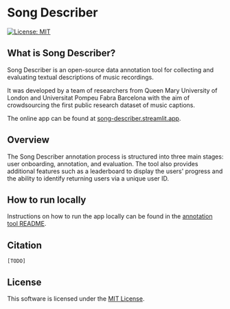# Song Describer
[![License: MIT](https://img.shields.io/badge/License-MIT-yellow.svg)](https://opensource.org/licenses/MIT)

## What is Song Describer?
Song Describer is an open-source data annotation tool for collecting and evaluating textual descriptions of music recordings. 

It was developed by a team of researchers from Queen Mary University of London and Universitat Pompeu Fabra Barcelona with the aim of crowdsourcing the first public research dataset of music captions.

The online app can be found at [song-describer.streamlit.app](https://song-describer.streamlit.app/).

## Overview
The Song Describer annotation process is structured into three main stages: user onboarding, annotation, and evaluation. The tool also provides additional features such as a leaderboard to display the users' progress and the ability to identify returning users via a unique user ID.

## How to run locally
Instructions on how to run the app locally can be found in the [annotation tool README](annotation_tool/README.md).

## Citation
```
[TODO]
```

## License
This software is licensed under the [MIT License](LICENSE).
